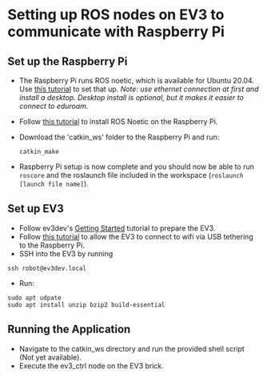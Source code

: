 # Setting up ROS nodes on EV3 to communicate with Raspberry Pi
## Set up the Raspberry Pi
  - The Raspberry Pi runs ROS noetic, which is available for Ubuntu 20.04. Use [this tutorial](https://ubuntu.com/tutorials/how-to-install-ubuntu-on-your-raspberry-pi#1-overview) to set that up. *Note: use ethernet connection at first and install a desktop. Desktop install is optional, but it makes it easier to connect to eduroam.*
  - Follow [this tutorial](http://wiki.ros.org/noetic/Installation/Ubuntu) to install ROS Noetic on the Raspberry Pi.
  - Download the 'catkin_ws' folder to the Raspberry Pi and run:

    `catkin_make`
  
  - Raspberry Pi setup is now complete and you should now be able to run `roscore` and the roslaunch file included in the workspace (`roslaunch [launch file name]`).

## Set up EV3
  - Follow ev3dev's [Getting Started](https://www.ev3dev.org/docs/getting-started/) tutorial to prepare the EV3.
  - Follow [this tutorial](https://www.ev3dev.org/docs/tutorials/connecting-to-the-internet-via-usb/) to allow the EV3 to connect to wifi via USB tethering to the Raspberry Pi.
  - SSH into the EV3 by running
  ```
  ssh robot@ev3dev.local
  ```
  - Run:
  ```
  sudo apt udpate
  sudo apt install unzip bzip2 build-essential
  ```

## Running the Application
  - Navigate to the catkin_ws directory and run the provided shell script (Not yet available).
  - Execute the ev3_ctrl node on the EV3 brick.
